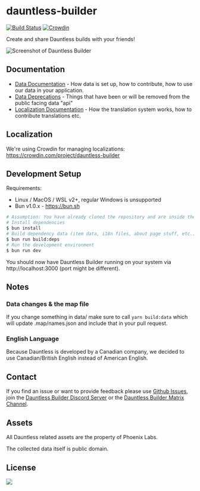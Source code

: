 # dauntless-builder

[![Build Status](https://github.com/atomicptr/dauntless-builder/actions/workflows/tests.yml/badge.svg)](https://github.com/atomicptr/dauntless-builder/actions/workflows/tests.yml)
[![Crowdin](https://badges.crowdin.net/dauntless-builder/localized.svg)](https://crowdin.com/project/dauntless-builder)

Create and share Dauntless builds with your friends!

![Screenshot of Dauntless Builder](docs/assets/app-screenshot.png)

## Documentation

-   [Data Documentation](docs/DATA.md) - How data is set up, how to contribute, how to use our data in your application.
-   [Data Deprecations](docs/DEPRECATIONS.md) - Things that have been or will be removed from the public facing data "api"
-   [Localization Documentation](docs/LOCALIZATION.md) - How the translation system works, how to contribute translations etc.

## Localization

We're using Crowdin for managing localizations: https://crowdin.com/project/dauntless-builder

## Development Setup

Requirements:

-   Linux / MacOS / WSL v2+, regular Windows is unsupported
-   Bun v1.0.x - https://bun.sh

```bash
# Assumption: You have already cloned the repository and are inside the directory
# Install dependencies
$ bun install
# Build dependency data (item data, i18n files, about page stuff, etc.)
$ bun run build:deps
# Run the development environment
$ bun run dev
```

You should now have Dauntless Builder running on your system via http://localhost:3000
(port might be different).

## Notes

### Data changes & the map file

If you change something in data/ make sure to call `yarn build:data` which will update .map/names.json
and include that in your pull request.

### English Language

Because Dauntless is developed by a Canadian company, we decided to use Canadian/British English instead of
American English.

## Contact

If you find an issue or want to provide feedback please use
[Github Issues](https://github.com/atomicptr/dauntless-builder/issues), join the
[Dauntless Builder Discord Server](https://discord.gg/hkMvhsfPjH) or the
[Dauntless Builder Matrix Channel](https://matrix.to/#/#dauntlessbuilder:matrix.org).

## Assets

All Dauntless related assets are the property of Phoenix Labs.

The collected data itself is public domain.

## License

[![](https://www.gnu.org/graphics/agplv3-155x51.png)](<https://tldrlegal.com/license/gnu-affero-general-public-license-v3-(agpl-3.0)>)
